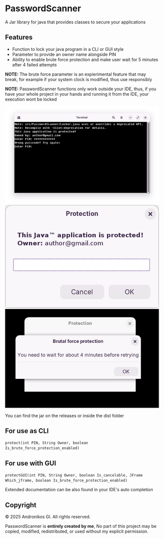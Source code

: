 # PasswordScanner
A Jar library for java that provides classes to secure your applications

## Features
- Function to lock your java program in a CLI or GUI style
- Parameter to provide an owner name alongside PIN
- Ability to enable brute force protection and make user wait for 5 minutes after 4 failed attempts 

**NOTE:** The brute force parameter is an expierimental feature that may break, for example if your system clock is modified, thus use responsibly

**NOTE:** PasswordScanner functions only work outside your IDE, thus, if you have your whole project in your hands and running it from the IDE, your execution wont be locked

<img src="screenshots/cli.png" alt="protection by cli" width="600"/>
<img src="screenshots/password.png" alt="Main Dialog" width="600"/>   <img src="screenshots/bruteforce.png" alt="Brute force notice" width="600"/>

You can find the jar on the releases or inside the dist folder

## For use as CLI
`protect(int PIN, String Owner, boolean Is_brute_force_protection_enabled)` 

## For use with GUI
`protectGUI(int PIN, String Owner, boolean Is_cancelable, JFrame Which_jframe, boolean Is_brute_force_protection_enabled)`

Extended documentation can be also found in your IDE's auto completion

## Copyright

© 2025 Andronikos Gl. All rights reserved.

PasswordScanner is **entirely created by me**, No part of this project may be copied, modified, redistributed, or used without my explicit permission.
